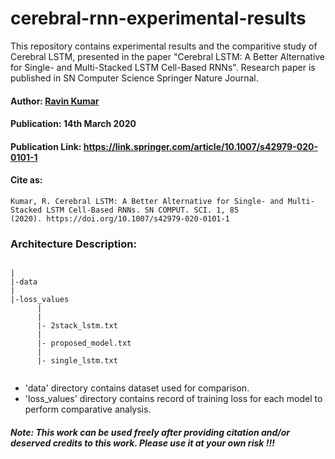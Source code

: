 # cerebral-rnn-experimental-results
This repository contains experimental results and the comparitive study of Cerebral LSTM, presented in the paper "Cerebral LSTM: A Better Alternative for Single- and Multi-Stacked LSTM Cell-Based RNNs". Research paper is published in SN Computer Science Springer Nature Journal.

#### Author: [Ravin Kumar](https://mr-ravin.github.io)

#### Publication: 14th March 2020

#### Publication Link: https://link.springer.com/article/10.1007/s42979-020-0101-1

#### Cite as:
```
Kumar, R. Cerebral LSTM: A Better Alternative for Single- and Multi-Stacked LSTM Cell-Based RNNs. SN COMPUT. SCI. 1, 85
(2020). https://doi.org/10.1007/s42979-020-0101-1
```

### Architecture Description:
```

|
|-data
|
|-loss_values
      |
      |
      |- 2stack_lstm.txt 
      |
      |- proposed_model.txt
      |
      |- single_lstm.txt
      
```
- 'data' directory contains dataset used for comparison.
- 'loss_values' directory contains record of training loss for each model to perform comparative analysis.

##### Note: This work can be used freely after providing citation and/or deserved credits to this work. Please use it at your own risk !!!
